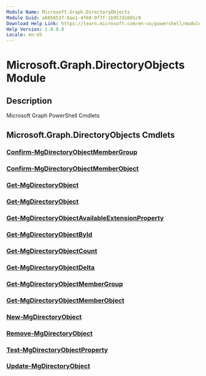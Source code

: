 ```yaml
---
Module Name: Microsoft.Graph.DirectoryObjects
Module Guid: a6056537-8ae1-4f60-9f7f-1b957d1601c9
Download Help Link: https://learn.microsoft.com/en-us/powershell/module/microsoft.graph.directoryobjects/?view=graph-powershell-1.0
Help Version: 1.0.0.0
Locale: en-US
---
```


# Microsoft.Graph.DirectoryObjects Module
## Description
Microsoft Graph PowerShell Cmdlets

## Microsoft.Graph.DirectoryObjects Cmdlets
### [Confirm-MgDirectoryObjectMemberGroup](Confirm-MgDirectoryObjectMemberGroup.md)

### [Confirm-MgDirectoryObjectMemberObject](Confirm-MgDirectoryObjectMemberObject.md)

### [Get-MgDirectoryObject](Get-MgDirectoryObject.md)

### [Get-MgDirectoryObject](Get-MgDirectoryObject.md)

### [Get-MgDirectoryObjectAvailableExtensionProperty](Get-MgDirectoryObjectAvailableExtensionProperty.md)

### [Get-MgDirectoryObjectById](Get-MgDirectoryObjectById.md)

### [Get-MgDirectoryObjectCount](Get-MgDirectoryObjectCount.md)

### [Get-MgDirectoryObjectDelta](Get-MgDirectoryObjectDelta.md)

### [Get-MgDirectoryObjectMemberGroup](Get-MgDirectoryObjectMemberGroup.md)

### [Get-MgDirectoryObjectMemberObject](Get-MgDirectoryObjectMemberObject.md)

### [New-MgDirectoryObject](New-MgDirectoryObject.md)

### [Remove-MgDirectoryObject](Remove-MgDirectoryObject.md)

### [Test-MgDirectoryObjectProperty](Test-MgDirectoryObjectProperty.md)

### [Update-MgDirectoryObject](Update-MgDirectoryObject.md)

